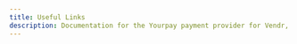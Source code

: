 ```yaml
---
title: Useful Links
description: Documentation for the Yourpay payment provider for Vendr, the eCommerce solution for Umbraco v8+
---
```


<work-in-progress />